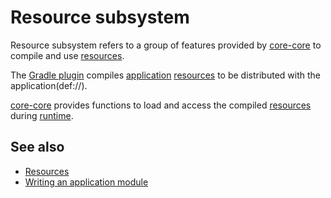 # Resource subsystem

Resource subsystem refers to a group of features provided by [core-core](def://) to compile
and use [resources](def://).

The [Gradle plugin](def://) compiles [application](def://) [resources](def://) to be distributed
with the application(def://).

[core-core](def://) provides functions to load and access the compiled [resources](def://) 
during [runtime](def://).

## See also

- [Resources](guide://)
- [Writing an application module](guide://)